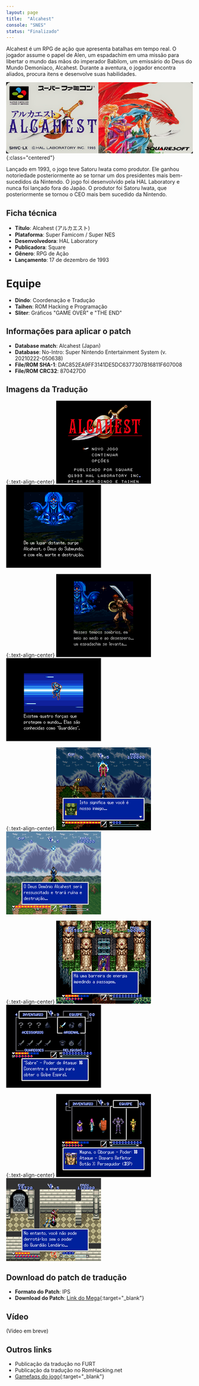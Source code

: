 ```yaml
---
layout: page
title:  "Alcahest"
console: "SNES"
status: "Finalizado"
---
```


Alcahest é um RPG de ação que apresenta batalhas em tempo real. O jogador assume o papel de Alen, um espadachim em uma missão para libertar o mundo das mãos do imperador Babilom, um emissário do Deus do Mundo Demoníaco, Alcahest. Durante a aventura, o jogador encontra aliados, procura itens e desenvolve suas habilidades.

![Alcahest Capa](/img/projeto_alcahest/alcahest_01.png){:class="centered"}

Lançado em 1993, o jogo teve Satoru Iwata como produtor. Ele ganhou notoriedade posteriormente ao se tornar um dos presidentes mais bem-sucedidos da Nintendo. O jogo foi desenvolvido pela HAL Laboratory e nunca foi lançado fora do Japão. O produtor foi Satoru Iwata, que posteriormente se tornou o CEO mais bem sucedido da Nintendo.

## Ficha técnica

- **Título**: Alcahest (アルカエスト)
- **Plataforma**: Super Famicom / Super NES
- **Desenvolvedora**: HAL Laboratory
- **Publicadora**: Square
- **Gênero**: RPG de Ação
- **Lançamento**: 17 de dezembro de 1993

# Equipe

- **Dindo**: Coordenação e Tradução
- **Taihen**: ROM Hacking e Programação
- **Sliter**: Gráficos "GAME OVER" e "THE END"

## Informações para aplicar o patch

- **Database match**: Alcahest (Japan)
- **Database**: No-Intro: Super Nintendo Entertainment System (v. 20210222-050638)
- **File/ROM SHA-1**: DAC852EA9FF3141DE5DC6377307B16811F607008
- **File/ROM CRC32**: 870427D0

## Imagens da Tradução

{:.text-align-center}
![Alcahest em Português 1](/img/misc/alcahest_0.png)
![Alcahest em Português 2](/img/misc/alcahest_1.png)

{:.text-align-center}
![Alcahest em Português 3](/img/misc/alcahest_2.png)
![Alcahest em Português 4](/img/misc/alcahest_3.png)

{:.text-align-center}
![Alcahest em Português 5](/img/misc/alcahest_4.png)
![Alcahest em Português 6](/img/misc/alcahest_5.png)

{:.text-align-center}
![Alcahest em Português 7](/img/misc/alcahest_6.png)
![Alcahest em Português 8](/img/misc/alcahest_7.png)

{:.text-align-center}
![Alcahest em Português 9](/img/misc/alcahest_8.png)
![Alcahest em Português 10](/img/misc/alcahest_9.png)

## Download do patch de tradução

- **Formato do Patch**: IPS
- **Download do Patch**: [Link do Mega](https://mega.nz/file/t7kFTZDZ#t7upAvzbcOW76N5yXpOH3I8546iMQ8yHBNtOqoGJN0c){:target="_blank"}

## Vídeo
(Vídeo em breve)

## Outros links

- Publicação da tradução no FURT
- Publicação da tradução no RomHacking.net
- [Gamefaqs do jogo](https://gamefaqs.gamespot.com/snes/566298-alcahest){:target="_blank"}